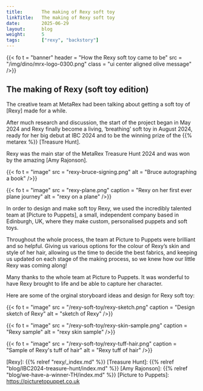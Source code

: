 ```yaml
---
title:       The making of Rexy soft toy
linkTitle:   The making of Rexy soft toy
date:        2025-06-29
layout:      blog
weight:      5
tags:        ["rexy", "backstory"]
---
```

{{< fo t = "banner"
    header = "How the Rexy soft toy came to be"
    src = "/img/dino/mrx-logo-0300.png" 
    class = "ui center aligned olive message"
/>}}

## The making of Rexy (soft toy edition)

The creative team at MetaRex had been talking about getting a soft toy of [Rexy] made for a while. 

After much research and discussion, the start of the project began in May 2024 and Rexy finally become a living, ‘breathing’ soft toy in August 2024, ready for her big debut at IBC 2024 and to be the winning prize of the {{% metarex %}} [Treasure Hunt]. 

Rexy was the main star of the MetaRex Treasure Hunt 2024 and was won by the amazing [Amy Rajonson]. 

{{< fo t = "image"
    src = "rexy-bruce-signing.png"
    alt = "Bruce autographing a book"
/>}}

{{< fo t = "image"
    src = "rexy-plane.png"
    caption = "Rexy on her first ever plane journey"
    alt = "rexy on a plane"
/>}}


In order to design and make soft toy Rexy, we used the incredibly talented team at [Picture to Puppets], a small, independent company based in Edinburgh, UK, where they make custom, personalised puppets and soft toys.
 
Throughout the whole process, the team at Picture to Puppets were brilliant and so helpful.  Giving us various options for the colour of Rexy’s skin and style of her hair, allowing us the time to decide the best fabrics, and keeping us updated on each stage of the making process, so we knew how our little Rexy was coming along!   

Many thanks to the whole team at Picture to Puppets.  It was wonderful to have Rexy brought to life and be able to capture her character. 

Here are some of the orginal storyboard ideas and design for Rexy soft toy:

{{< fo t = "image"
    src = "/rexy-soft-toy/rexy-sketch.png"
    caption = "Design sketch of Rexy"
    alt = "sketch of Rexy"
/>}}

{{< fo t = "image"
    src = "/rexy-soft-toy/rexy-skin-sample.png"
    caption = "Rexy sample"
    alt = "rexy skin sample"
/>}}

{{< fo t = "image"
    src = "/rexy-soft-toy/rexy-tuff-hair.png"
    caption = "Sample of Rexy's tuff of hair"
    alt = "Rexy tuff of hair"
/>}}

[Rexy]:                {{% relref "rexy/_index.md" %}}
[Treasure Hunt]:       {{% relref "blog/IBC2024-treasure-hunt/index.md" %}}
[Amy Rajonson]:        {{% relref "blog/we-have-a-winner-TH/index.md" %}}
[Picture to Puppets]:  https://picturetopuppet.co.uk